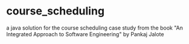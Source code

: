 # course_scheduling
a java solution for the course scheduling case study from the book "An Integrated Approach to Software Engineering" by Pankaj Jalote
